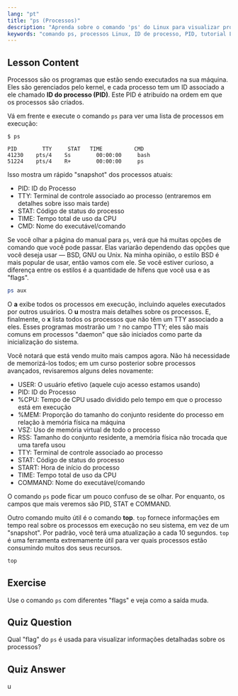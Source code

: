 ```yaml
---
lang: "pt"
title: "ps (Processos)"
description: "Aprenda sobre o comando 'ps' do Linux para visualizar processos em execução e entender os IDs de processo (PIDs). Obtenha um guia para iniciantes sobre gerenciamento de processos."
keywords: "comando ps, processos Linux, ID de processo, PID, tutorial Linux, iniciante, guia, comando top"
---
```


## Lesson Content

Processos são os programas que estão sendo executados na sua máquina. Eles são gerenciados pelo kernel, e cada processo tem um ID associado a ele chamado **ID do processo (PID)**. Este PID é atribuído na ordem em que os processos são criados.

Vá em frente e execute o comando `ps` para ver uma lista de processos em execução:

```plaintext
$ ps

PID        TTY     STAT   TIME          CMD
41230    pts/4    Ss        00:00:00     bash
51224    pts/4    R+        00:00:00     ps
```

Isso mostra um rápido "snapshot" dos processos atuais:

- PID: ID do Processo
- TTY: Terminal de controle associado ao processo (entraremos em detalhes sobre isso mais tarde)
- STAT: Código de status do processo
- TIME: Tempo total de uso da CPU
- CMD: Nome do executável/comando

Se você olhar a página do manual para `ps`, verá que há muitas opções de comando que você pode passar. Elas variarão dependendo das opções que você deseja usar — BSD, GNU ou Unix. Na minha opinião, o estilo BSD é mais popular de usar, então vamos com ele. Se você estiver curioso, a diferença entre os estilos é a quantidade de hífens que você usa e as "flags".

```bash
ps aux
```

O **a** exibe todos os processos em execução, incluindo aqueles executados por outros usuários. O **u** mostra mais detalhes sobre os processos. E, finalmente, o **x** lista todos os processos que não têm um TTY associado a eles. Esses programas mostrarão um `?` no campo TTY; eles são mais comuns em processos "daemon" que são iniciados como parte da inicialização do sistema.

Você notará que está vendo muito mais campos agora. Não há necessidade de memorizá-los todos; em um curso posterior sobre processos avançados, revisaremos alguns deles novamente:

- USER: O usuário efetivo (aquele cujo acesso estamos usando)
- PID: ID do Processo
- %CPU: Tempo de CPU usado dividido pelo tempo em que o processo está em execução
- %MEM: Proporção do tamanho do conjunto residente do processo em relação à memória física na máquina
- VSZ: Uso de memória virtual de todo o processo
- RSS: Tamanho do conjunto residente, a memória física não trocada que uma tarefa usou
- TTY: Terminal de controle associado ao processo
- STAT: Código de status do processo
- START: Hora de início do processo
- TIME: Tempo total de uso da CPU
- COMMAND: Nome do executável/comando

O comando `ps` pode ficar um pouco confuso de se olhar. Por enquanto, os campos que mais veremos são PID, STAT e COMMAND.

Outro comando muito útil é o comando **top**. `top` fornece informações em tempo real sobre os processos em execução no seu sistema, em vez de um "snapshot". Por padrão, você terá uma atualização a cada 10 segundos. `top` é uma ferramenta extremamente útil para ver quais processos estão consumindo muitos dos seus recursos.

```bash
top
```

## Exercise

Use o comando `ps` com diferentes "flags" e veja como a saída muda.

## Quiz Question

Qual "flag" do `ps` é usada para visualizar informações detalhadas sobre os processos?

## Quiz Answer

u
